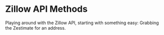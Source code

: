 # Zillow API Methods

Playing around with the Zillow API, starting with something easy: Grabbing the Zestimate for an address.
